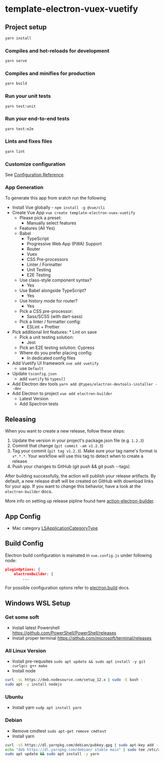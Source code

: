 # template-electron-vuex-vuetify

## Project setup

```bash
yarn install
```

### Compiles and hot-reloads for development

```bash
yarn serve
```

### Compiles and minifies for production

```bash
yarn build
```

### Run your unit tests

```bash
yarn test:unit
```

### Run your end-to-end tests

```bash
yarn test:e2e
```

### Lints and fixes files

```bash
yarn lint
```

### Customize configuration

See [Configuration Reference](https://cli.vuejs.org/config/).

### App Generation

To generate this app from sratch run the following

* Install Vue globally - `npm install -g @vue/cli`
* Create Vue App `vue create template-electron-vuex-vuetify`
  * Please pick a preset:
    * Manually select features
  * Features (All Yes)
  * Babel
    * TypeScript
    * Progressive Web App (PWA) Support
    * Router
    * Vuex
    * CSS Pre-processors
    * Linter / Formatter
    * Unit Testing
    * E2E Testing
  * Use class-style component syntax?
    * Yes
  * Use Babel alongside TypeScript?
    * Yes
  * Use history mode for router?
    * Yes
  * Pick a CSS pre-processor:
    * Sass/SCSS (with dart-sass)
  * Pick a linter / formatter config:
    * ESLint + Prettier
* Pick additional lint features:
      * Lint on save
  * Pick a unit testing solution:
    * Jest
  * Pick an E2E testing solution:
      Cypress
  * Where do you prefer placing config:
    * In dedicated config files
* Add Vuetify UI framework `vue add vuetify`
  * use `Default`
* Update `tsconfig.json` 
  * add `vuetify` to `types[]`
* Add Electron dev tools `yarn add @types/electron-devtools-installer --dev`
* Add Electron to project `vue add electron-builder`
  * Latest Version
  * Add Spectron tests

## Releasing

When you want to create a new release, follow these steps:

1. Update the version in your project's package.json file (e.g. `1.2.3`)
2. Commit that change (`git commit -am v1.2.3`)
3. Tag your commit (`git tag v1.2.3`). Make sure your tag name's format is `v*.*.*`. Your workflow will use this tag to detect when to create a release
4. Push your changes to GitHub (git push && git push --tags)

After building successfully, the action will publish your release artifacts. By default, a new release draft will be created on GitHub with download links for your app. If you want to change this behavior, have a look at the `electron-builder` docs.

More info on setting up release pipline found here [action-electron-builder](https://github.com/samuelmeuli/action-electron-builder).

## App Config

* Mac category [LSApplicationCategoryType](https://developer.apple.com/library/content/documentation/General/Reference/InfoPlistKeyReference/Articles/LaunchServicesKeys.html#//apple_ref/doc/uid/TP40009250-SW8)

## Build Config

Electron build configuration is mainated in `vue.config.js` under following node:

```json
pluginOptions: {
    electronBuilder: {
        ...
```

For possible configuration optons refer to [electron.build](https://www.electron.build/configuration/configuration) docs.

## Windows WSL Setup

### Get some soft

* Install latest Powershell https://github.com/PowerShell/PowerShell/releases
* Install proper terminal https://github.com/microsoft/terminal/releases

### All Linux Version

* Install pre-requsites `sudo apt update && sudo apt install -y git curlgcc g++ make`
* Install node

```bash
curl -sL https://deb.nodesource.com/setup_12.x | sudo -E bash -
sudo apt -y install nodejs
```

### Ubuntu

* Install yarn `sudp apt install yarn`

### Debian

* Remove cmdtest `sudo apt-get remove cmdtest`
* Install yarn

```bash
curl -sS https://dl.yarnpkg.com/debian/pubkey.gpg | sudo apt-key add -
echo "deb https://dl.yarnpkg.com/debian/ stable main" | sudo tee /etc/apt/sources.list.d/yarn.list
sudo apt update && sudo apt install -y yarn
```
